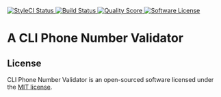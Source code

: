 <p>
    <a href="https://styleci.io/repos/111046923">
        <img src="https://styleci.io/repos/111046923/shield" alt="StyleCI Status" />
    </a>
    <a href="https://travis-ci.org/davidianbonner/cli-phone-number-validator">
        <img src="https://img.shields.io/travis/davidianbonner/cli-phone-number-validator/stable.svg?style=flat-square" alt="Build Status" />
    </a>
    <a href="https://scrutinizer-ci.com/g/davidianbonner/cli-phone-number-validator">
        <img src="https://img.shields.io/scrutinizer/g/laravel-zero/framework.svg?style=flat-square" alt="Quality Score" />
    </a>
    <a href="LICENSE.md">
        <img src="https://img.shields.io/badge/license-MIT-brightgreen.svg?style=flat-square" alt="Software License" />
    </a>
</p>

<h1>A CLI Phone Number Validator</h1>

## License

CLI Phone Number Validator is an open-sourced software licensed under the [MIT license](https://github.com/davidianbonner/cli-phone-number-validator/blob/stable/LICENSE.md).
